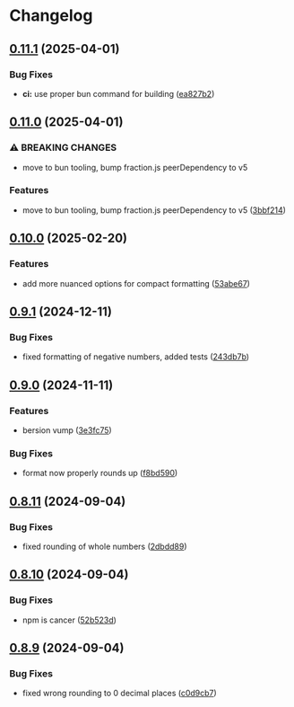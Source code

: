 # Changelog

## [0.11.1](https://github.com/RisaI/unitlib/compare/unitlib-v0.11.0...unitlib-v0.11.1) (2025-04-01)


### Bug Fixes

* **ci:** use proper bun command for building ([ea827b2](https://github.com/RisaI/unitlib/commit/ea827b27a4b1c592e48db4a47751046edc8dd2ae))

## [0.11.0](https://github.com/RisaI/unitlib/compare/unitlib-v0.10.0...unitlib-v0.11.0) (2025-04-01)


### ⚠ BREAKING CHANGES

* move to bun tooling, bump fraction.js peerDependency to v5

### Features

* move to bun tooling, bump fraction.js peerDependency to v5 ([3bbf214](https://github.com/RisaI/unitlib/commit/3bbf214409283fe6a601a37ef5a71f3c18910fb6))

## [0.10.0](https://github.com/RisaI/unitlib/compare/unitlib-v0.9.1...unitlib-v0.10.0) (2025-02-20)


### Features

* add more nuanced options for compact formatting ([53abe67](https://github.com/RisaI/unitlib/commit/53abe6796eee7c74439cbc8ac2f05372e7b20770))

## [0.9.1](https://github.com/RisaI/unitlib/compare/unitlib-v0.9.0...unitlib-v0.9.1) (2024-12-11)


### Bug Fixes

* fixed formatting of negative numbers, added tests ([243db7b](https://github.com/RisaI/unitlib/commit/243db7ba01ab9b6eb637ff14c038ec3d61ec2829))

## [0.9.0](https://github.com/RisaI/unitlib/compare/unitlib-v0.8.11...unitlib-v0.9.0) (2024-11-11)


### Features

* bersion vump ([3e3fc75](https://github.com/RisaI/unitlib/commit/3e3fc75ca122d0a959a0847eb134858f0e5486c5))


### Bug Fixes

* format now properly rounds up ([f8bd590](https://github.com/RisaI/unitlib/commit/f8bd59070cde43f7c70d3d91c15564c05881cebb))

## [0.8.11](https://github.com/RisaI/unitlib/compare/unitlib-v0.8.10...unitlib-v0.8.11) (2024-09-04)


### Bug Fixes

* fixed rounding of whole numbers ([2dbdd89](https://github.com/RisaI/unitlib/commit/2dbdd89d01d45397c048f1dc4596e1259d776716))

## [0.8.10](https://github.com/RisaI/unitlib/compare/unitlib-v0.8.9...unitlib-v0.8.10) (2024-09-04)


### Bug Fixes

* npm is cancer ([52b523d](https://github.com/RisaI/unitlib/commit/52b523db3b15cab2f4d75f7492b6bef05aa6ad60))

## [0.8.9](https://github.com/RisaI/unitlib/compare/unitlib-v0.8.8...unitlib-v0.8.9) (2024-09-04)


### Bug Fixes

* fixed wrong rounding to 0 decimal places ([c0d9cb7](https://github.com/RisaI/unitlib/commit/c0d9cb7fe1665639b81abccdd246917d5d77f986))

